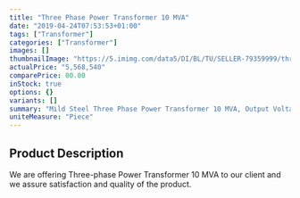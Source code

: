 ```yaml
---
title: "Three Phase Power Transformer 10 MVA"
date: "2019-04-24T07:53:53+01:00"
tags: ["Transformer"]
categories: ["Transformer"]
images: []
thumbnailImage: "https://5.imimg.com/data5/DI/BL/TU/SELLER-79359999/three-phase-electrical-transformer-500x500-500x500.jpg"
actualPrice: "5,568,540"
comparePrice: 00.00
inStock: true
options: {}
variants: []
summary: "Mild Steel Three Phase Power Transformer 10 MVA, Output Voltage: 0.433 V"
uniteMeasure: "Piece"
---
```

## Product Description
We are offering Three-phase Power Transformer 10 MVA to our client and we assure satisfaction and quality of the product.

